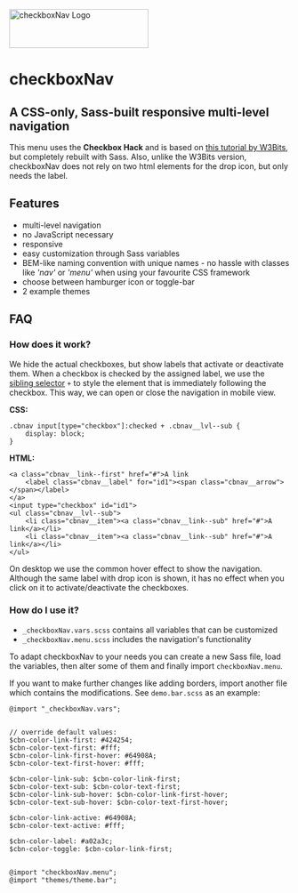 <img src="http://demo.sklein-medien.de/fileadmin/Demo/Images/checkboxNav-logo-pos.svg" alt="checkboxNav Logo" width="250" height="70">

# checkboxNav

## A CSS-only, Sass-built responsive multi-level navigation

This menu uses the **Checkbox Hack** and is based on [this tutorial by W3Bits](http://w3bits.com/css-responsive-nav-menu/), but completely rebuilt with Sass. Also, unlike the W3Bits version, checkboxNav does not rely on two html elements for the drop icon, but only needs the label.

## Features
- multi-level navigation
- no JavaScript necessary
- responsive
- easy customization through Sass variables
- BEM-like naming convention with unique names - no hassle with classes like _'nav'_ or _'menu'_ when using your favourite CSS framework
- choose between hamburger icon or toggle-bar
- 2 example themes

## FAQ
### How does it work?

We hide the actual checkboxes, but show labels that activate or deactivate them. When a checkbox is checked by the assigned label, we use the [sibling selector](https://developer.mozilla.org/en-US/docs/Web/CSS/Adjacent_sibling_selectors) `+` to style the element that is immediately following the checkbox. This way, we can open or close the navigation in mobile view. 

**CSS:**

```
.cbnav input[type="checkbox"]:checked + .cbnav__lvl--sub {
    display: block;
}
```

**HTML:**

```
<a class="cbnav__link--first" href="#">A link
    <label class="cbnav__label" for="id1"><span class="cbnav__arrow"></span></label>
</a>
<input type="checkbox" id="id1">
<ul class="cbnav__lvl--sub">
    <li class="cbnav__item"><a class="cbnav__link--sub" href="#">A link</a></li>
    <li class="cbnav__item"><a class="cbnav__link--sub" href="#">A link</a></li>
</ul>
```

On desktop we use the common hover effect to show the navigation. Although the same label with drop icon is shown, it has no effect when you click on it to activate/deactivate the checkboxes.

### How do I use it?

- `_checkboxNav.vars.scss` contains all variables that can be customized
- `_checkboxNav.menu.scss` includes the navigation's functionality

To adapt checkboxNav to your needs you can create a new Sass file, load the variables, then alter some of them and finally import `checkboxNav.menu`.

If you want to make further changes like adding borders, import another file which contains the modifications. See `demo.bar.scss` as an example:

```
@import "_checkboxNav.vars";


// override default values:
$cbn-color-link-first: #424254;
$cbn-color-text-first: #fff;
$cbn-color-link-first-hover: #64908A;
$cbn-color-text-first-hover: #fff;

$cbn-color-link-sub: $cbn-color-link-first;
$cbn-color-text-sub: $cbn-color-text-first;
$cbn-color-link-sub-hover: $cbn-color-link-first-hover;
$cbn-color-text-sub-hover: $cbn-color-text-first-hover;

$cbn-color-link-active: #64908A;
$cbn-color-text-active: #fff;

$cbn-color-label: #a02a3c;
$cbn-color-toggle: $cbn-color-link-first;


@import "checkboxNav.menu";
@import "themes/theme.bar";
```